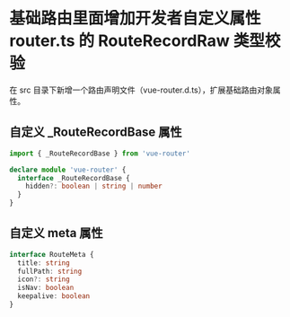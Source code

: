 # 基础路由里面增加开发者自定义属性 router.ts 的 RouteRecordRaw 类型校验

在 src 目录下新增一个路由声明文件（vue-router.d.ts），扩展基础路由对象属性。

## 自定义 \_RouteRecordBase 属性

```ts
import { _RouteRecordBase } from 'vue-router'

declare module 'vue-router' {
  interface _RouteRecordBase {
    hidden?: boolean | string | number
  }
}
```

## 自定义 meta 属性

```ts
interface RouteMeta {
  title: string
  fullPath: string
  icon?: string
  isNav: boolean
  keepalive: boolean
}
```
